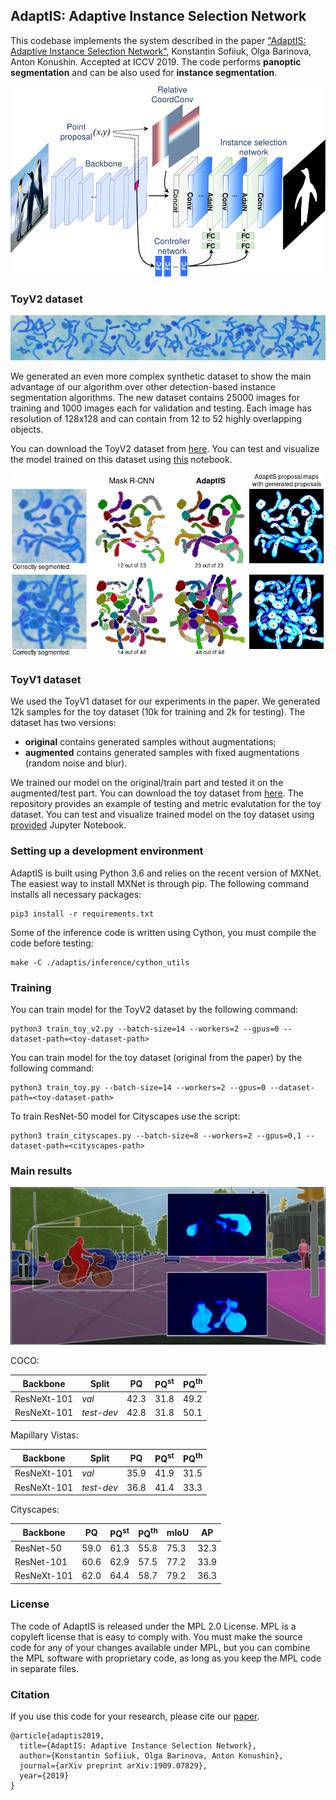 ## AdaptIS: Adaptive Instance Selection Network
This codebase implements the system described in the paper ["AdaptIS: Adaptive Instance Selection Network"](https://arxiv.org/abs/1909.07829), Konstantin Sofiiuk, Olga Barinova, Anton Konushin. Accepted at ICCV 2019.
The code performs **panoptic segmentation** and can be also used for **instance segmentation**.

<p align="center">
  <img src="./images/adaptis_model_scheme.png" alt="drawing" width="600"/>
</p>


### ToyV2 dataset
![alt text](./images/toy2_wide.jpg)

We generated an even more complex synthetic dataset to show the main advantage of our algorithm over other detection-based instance segmentation algorithms. The new dataset contains 25000 images for training and 1000 images each for validation and testing. Each image has resolution of 128x128 and can contain from 12 to 52 highly overlapping objects.

You can download the ToyV2 dataset from [here](http://bit.do/fbxRZ). You can test and visualize the model trained on this dataset using [this](notebooks/test_toy_v2_model.ipynb) notebook.

![alt text](./images/toy_v2_comparison.jpg)


### ToyV1 dataset

We used the ToyV1 dataset for our experiments in the paper. We generated 12k samples for the toy dataset (10k for training and 2k for testing). The dataset has two versions:
* **original** contains generated samples without augmentations;
* **augmented** contains generated samples with fixed augmentations (random noise and blur).

We trained our model on the original/train part and tested it on the augmented/test part. You can download the toy dataset from [here](http://bit.do/fbxSn). The repository provides an example of testing and metric evalutation for the toy dataset. You can test and visualize trained model on the toy dataset using [provided](notebooks/test_toy_model.ipynb) Jupyter Notebook.


### Setting up a development environment

AdaptIS is built using Python 3.6 and relies on the recent version of MXNet. The easiest way to install MXNet
is through pip. The following command installs all necessary packages:

```
pip3 install -r requirements.txt
```

Some of the inference code is written using Cython, you must compile the code before testing:
```
make -C ./adaptis/inference/cython_utils
```


### Training

You can train model for the ToyV2 dataset by the following command:
```
python3 train_toy_v2.py --batch-size=14 --workers=2 --gpus=0 --dataset-path=<toy-dataset-path>
```

You can train model for the toy dataset (original from the paper) by the following command:
```
python3 train_toy.py --batch-size=14 --workers=2 --gpus=0 --dataset-path=<toy-dataset-path>
```

To train ResNet-50 model for Cityscapes use the script:
```
python3 train_cityscapes.py --batch-size=8 --workers=2 --gpus=0,1 --dataset-path=<cityscapes-path>
```

### Main results

<img src="./images/cityscapes_sample.jpg" alt="drawing" width="600"/>



COCO:

| Backbone         |  Split       |PQ     | PQ<sup>st</sup> | PQ<sup>th</sup> |
| ---------------- | ------------ | ----- | ----- | ---- |
| ResNeXt-101      |     *val*    |  42.3 | 31.8  | 49.2 |
| ResNeXt-101      |  *test-dev*  |  42.8 | 31.8  | 50.1 |

Mapillary Vistas:

| Backbone         |  Split       |PQ    | PQ<sup>st</sup> | PQ<sup>th</sup> |
| ---------------- | ----------- | ----- | ----- | ---- |
| ResNeXt-101      |    *val*    |  35.9 | 41.9  | 31.5 |
| ResNeXt-101      | *test-dev*  |  36.8 | 41.4  | 33.3 |


Cityscapes:

| Backbone         | PQ   | PQ<sup>st</sup> | PQ<sup>th</sup> | mIoU |  AP  |
| ---------------- | ---- | ----- | ----- | ---- | ---- |
| ResNet-50        | 59.0 | 61.3  | 55.8  | 75.3 | 32.3 |
| ResNet-101       | 60.6 | 62.9  | 57.5  | 77.2 | 33.9 |
| ResNeXt-101      | 62.0 | 64.4  | 58.7  | 79.2 | 36.3 |


### License
The code of AdaptIS is released under the MPL 2.0 License. MPL is a copyleft license that is easy to comply with. You must make the source code for any of your changes available under MPL, but you can combine the MPL software with proprietary code, as long as you keep the MPL code in separate files.


### Citation
If you use this code for your research, please cite our [paper](https://arxiv.org/abs/1909.07829).

```
@article{adaptis2019,
  title={AdaptIS: Adaptive Instance Selection Network},
  author={Konstantin Sofiiuk, Olga Barinova, Anton Konushin},
  journal={arXiv preprint arXiv:1909.07829},
  year={2019}
}
```
